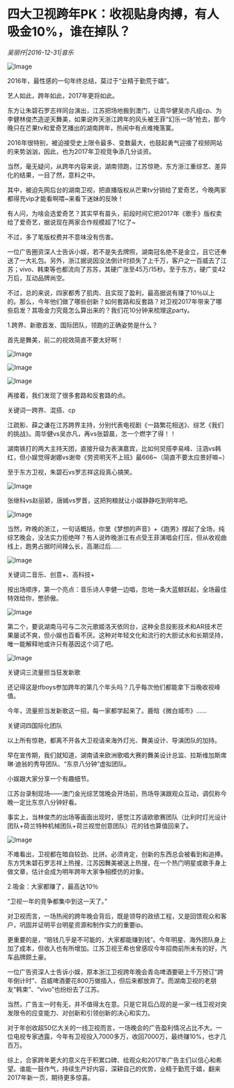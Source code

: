 # 四大卫视跨年PK：收视贴身肉搏，有人吸金10%，谁在掉队？

*吴丽仟|2016-12-31|音乐*

![Image](http://static.ylzbl.com/uploads/ueditor/php/upload/image/20170804/1501829428240248.jpeg)

2016年，最性感的一句年终总结，莫过于“业精于勤荒于嬉”。

艺人如此，跨年如此，2017年更将如此。

东方让朱碧石罗志祥同台演出，江苏把场地搬到澳门，让周华健吴亦凡组cp、为李健林俊杰造逆天舞美，如果说昨天浙江跨年的风头被王菲“幻乐一场”抢去，那今晚只在芒果tv和爱奇艺播出的湖南跨年，热闹中有点难掩落寞。

2016年很特别，被迫接受史上限令最多、变数最大，也鼓起勇气迎接了视频网站的来势汹汹，因此，也为2017年卫视竞争添几分谈资。

当然，毫无疑问，从跨年内容来说，湖南领跑，江苏惊艳，东方浙江重综艺、差异化的结果，一目了然，意料之中。

其中，被迫先网后台的湖南卫视，把直播版权从芒果tv分销给了爱奇艺，今晚两家都得充vip才能看啊喂~来看下迷妹的反映！

有人问，为啥会选爱奇艺？其实早有苗头，前段时间它把2017年《歌手》版权卖给了爱奇艺，据说现在两家合作规模超了1亿了~

不过，多了笔版权费并不意味没有伤害。

一位广告圈资深人士告诉小娱，若不是失去牌照，湖南冠名绝不是金立，且它还奉送了一大礼包。另外，浙江据说因没法倒计时损失了上千万，客户之一百威去了江苏；vivo、韩束等也都流向了苏苏，其硬广涨至45万/15秒。至于东方，硬广变42万后，互动品牌尚空。

不过，总的来说，四家都秀了肌肉、且实现了盈利，最高据说有赚了10％以上的。那么，今年他们做了哪些创新？如何套路和反套路？对卫视2017年带来了哪些启发？其吸金力究竟怎么算出来的？我们花10分钟来梳理这party。

1.跨界、新歌首发、国际团队，领跑的正确姿势是什么？

首先是舞美，前二的视效简直不要太好啊！

![Image](http://p3.pstatp.com/large/31e30000a67a1b2b7b2c)

![Image](http://p3.pstatp.com/large/31de000301080d824d34)

![Image](http://p1.pstatp.com/large/31ec000099b06b4919e3)

再接着，我们发现了很多套路和反套路的点。

关键词一跨界、混搭、cp

江疏影、薛之谦在江苏跨界主持，分别代表电视剧《一路繁花相送》、综艺《我们的挑战》。周华健vs吴亦凡，再vs张碧晨，怎一个燃字了得！！

湖南铁打的两大主持天团，直接升级为表演嘉宾，比如何炅搭李易峰、汪涵vs韩红，但小娱觉得谢娜vs谢帝《劳资明天不上班》最666~（简直不要太应景好嘛~）

至于东方卫视，朱碧石vs罗志祥这段真心搞笑。

![Image](http://p1.pstatp.com/large/31ec000099b14bace72f)

张继科vs赵丽颖，唐嫣vs罗晋，这把狗粮就让小娱静静吃到明年吧。

![Image](http://p1.pstatp.com/large/31e4000220ea965fd7b4)

当然，昨晚的浙江，一句话概括，你里《梦想的声音》+《跑男》撑起了全场，纯综艺晚会，没法实力拒绝咩？有人说昨晚浙江有点受王菲演唱会打压，但从收视曲线上，跑男占据时间辣么长，高潮过后......

![Image](http://p3.pstatp.com/large/31e80000988468722c88)

关键词二音乐、创意+、高科技+

按出场顺序，第一个亮点：音乐诗人李健一边唱，忽地一条大蓝鲸跃起，全场最佳特效给你，憋骄傲。

![Image](http://p9.pstatp.com/large/31de0003010a05e8bf90)

第二个，要说湖南马可与二次元歌姬洛天依同台，这种全息投影技术和AR技术芒果屡试不爽，但小娱也百看不厌。这种对年轻文化和流行的大胆试水和长期坚持，唯一能解释地或许只有基因这个词了吧。

![Image](http://p3.pstatp.com/large/31de000301092a7ce540)

关键词三流量担当狂发新歌

还记得这是tfboys参加跨年的第几个年头吗？几乎每次他们都能拿下当晚收视峰值。

今年，流量担当发新歌这一招，每一家都学起来了。鹿晗《微白城市》……

关键词四国际化团队

以上所有惊艳，都离不开各大卫视请来海外灯光、舞美设计、导演团队的加持。

早在宣传期，我们就知道，湖南请来欧洲歌唱大赛的舞美设计总监、拉斯维加斯席琳·迪翁的秀导团队、“东京八分钟”虚拟团队。

小娱跟大家分享一个有趣细节。

江苏台录制现场――澳门金光综艺馆晚会开场前，热场导演跟观众互动，调侃称今晚一定比东京八分钟好看。

事实上，当林俊杰的出场等画面出现时，感觉江苏请欧歌赛团队（比利时灯光设计团队+荷兰特种机械团队+荷兰视觉创意团队）花的钱也算值回来了。

![Image](http://p3.pstatp.com/large/31ee0002ce3fa988466c)

不难看出，卫视都在暗自较劲、比拼。必须肯定，创新的东西总会被看到和追捧。东方凭朱碧石罗志祥上热搜，江苏因舞美被送上热搜，在一个热门明星或歌手身上做文章，估计会成为明年跨年大家争相模仿的对象。

2.吸金：大家都赚了，最高达10％

“卫视一年的竞争都集中到这一天了。”

对卫视而言，一场热闹的跨年晚会背后，既是领导的政绩工程，又是回馈观众和客户，巩固并证明平台明星资源和制作实力的重要ip。

更重要的是，“赔钱几乎是不可能的，大家都能赚到钱”。今年明星、海外团队身上加了成本，但收入也有所增加。江苏卫视王希也曾感叹今年招商前所未有的好，汽车品牌颇土豪。

一位广告资深人士告诉小娱，原本浙江卫视跨年晚会青岛啤酒要砸上千万预订“跨年倒计时”、百威啤酒要花800万做插入，但后来都放弃了。而湖南卫视的老朋友“韩束”、“vivo”也纷纷去了江苏。

当然，广告主一时有无，并不值得太在意。只是它背后凸现的是一家一线卫视对突发限令的应变能力、对创新和引领创新的决心和实力。

对于年创收超50亿大关的一线卫视而言，一场晚会的广告盈利情况占比不大。一位电视专家透露，今年有卫视投入7000多万，收回7000万，最终赚10%，也才几百万。

综上，合家跨年更大的意义在于积累口碑、给观众和2017年广告主们以信心和希望。谁能一鼓作气，持续生产好内容，深耕自己的优势，业精于勤荒于嬉，翻来2017年新一页，期待更多惊喜。


